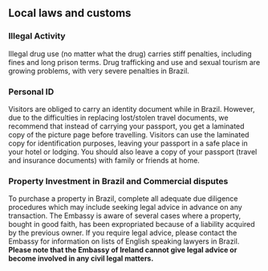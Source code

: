 ## Local laws and customs

### **Illegal Activity**

Illegal drug use (no matter what the drug) carries stiff penalties, including fines and long prison terms. Drug trafficking and use and sexual tourism are growing problems, with very severe penalties in Brazil.

### **Personal ID**

Visitors are obliged to carry an identity document while in Brazil. However, due to the difficulties in replacing lost/stolen travel documents, we recommend that instead of carrying your passport, you get a laminated copy of the picture page before travelling. Visitors can use the laminated copy for identification purposes, leaving your passport in a safe place in your hotel or lodging. You should also leave a copy of your passport (travel and insurance documents) with family or friends at home.

### **Property Investment in Brazil and Commercial disputes**

To purchase a property in Brazil, complete all adequate due diligence procedures which may include seeking legal advice in advance on any transaction. The Embassy is aware of several cases where a property, bought in good faith, has been expropriated because of a liability acquired by the previous owner. If you require legal advice, please contact the Embassy for information on lists of English speaking lawyers in Brazil. **Please note that the Embassy of Ireland cannot give legal advice or become involved in any civil legal matters.**